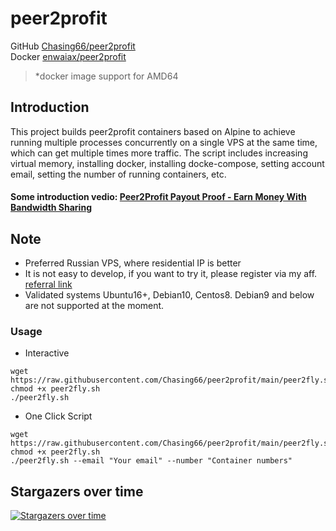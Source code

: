 # peer2profit

GitHub [Chasing66/peer2profit](https://github.com/Chasing66/peer2profit)  
Docker [enwaiax/peer2profit](https://hub.docker.com/r/enwaiax/peer2profit)
> *docker image support for AMD64

## Introduction
This project builds peer2profit containers based on Alpine to achieve running multiple processes concurrently on a single VPS at the same time, which can get multiple times more traffic. The script includes increasing virtual memory, installing docker, installing docke-compose, setting account email, setting the number of running containers, etc.
#### Some introduction vedio: [Peer2Profit Payout Proof - Earn Money With Bandwidth Sharing](https://www.youtube.com/watch?v=K2MozWH0Q5Y)

## Note
- Preferred Russian VPS, where residential IP is better
- It is not easy to develop, if you want to try it, please register via my aff. [referral link](https://peer2profit.com/r/1629477772611fdb8cab06c)
- Validated systems Ubuntu16+, Debian10, Centos8. Debian9 and below are not supported at the moment.

### Usage
- Interactive
```shell
wget https://raw.githubusercontent.com/Chasing66/peer2profit/main/peer2fly.sh
chmod +x peer2fly.sh
./peer2fly.sh
```
- One Click Script
```shell
wget https://raw.githubusercontent.com/Chasing66/peer2profit/main/peer2fly.sh
chmod +x peer2fly.sh
./peer2fly.sh --email "Your email" --number "Container numbers"
```

## Stargazers over time

[![Stargazers over time](https://starchart.cc/Chasing66/peer2profit.svg)](https://starchart.cc/Chasing66/peer2profit)

